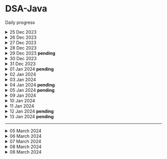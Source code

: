 # DSA-Java

Daily progress

<details>
  <summary>25 Dec 2023</summary>

- Check palindrome sum

</details>
<details>
  <summary>26 Dec 2023</summary>

- GCD / HCF (I used recursion before it's shared here :p)
- Armstrong numbers

</details>
<details>
  <summary>27 Dec 2023</summary>

- Print all divisors
- Is Prime or not

</details>
<details>
  <summary>28 Dec 2023</summary>

- Understand recursion by print somet…
- Print name N times using recursion
- Print 1 to N using recursion
- Print N to 1 using recursion
- Sum of first N numbers
- Factorial of N numbers
- Reverse an array
- is Palindrome
- fibonacci number

</details>
<details>
  <summary>29 Dec 2023 <b>pending</b></summary>

- learning Java collections (Stack, queue)

</details>
<details>
<summary>30 Dec 2023</summary>

- basic hashing
- frequency of a range
- also, missed my streak in codingstudio as i didn't solve one day :(

</details>
<details>
<summary>31 Dec 2023</summary>

- Started late and wrote incomplete solution

</details>  
<details>
<summary>
01 Jan 2024 <b>pending</b>
</summary>

- Find the highest/lowest frequency element
- selection sort
- Bubble Sort
- `Trying GCD of strings - couldn't solve yet`

</details>
<details>
<summary>02 Jan 2024</summary>

- Started with Easy array sums as I was short on time
- Largest element in array (O(n) approach )
- `second largest - trying rn`

</details>
<details>
<summary>03 Jan 2024</summary>

- second Min & Max elements in an array (O(n) approach)
- is array sorted
- remove duplicates from sorted array

</details>
<details>
<summary>04 Jan 2024 <b>pending</b></summary>

- Pair sum (easy array sum)

</details>
<details>
<summary>05 Jan 2024 <b>pending</b></summary>

- Pair sum (easy array sum)
  - Solved by naive method. 

</details>
<details>
<summary>09 Jan 2024</summary>

- Revise the previous progress

</details>
<details>
<summary>10 Jan 2024</summary>

- Sort 0,1,2
- Find duplicate

</details>
<details>
<summary>11 Jan 2024</summary>

- Find Unique

</details>
<details>
<summary>12 Jan 2024 <b>pending</b></summary>

- Hashmap implementation*

</details>
<details>
<summary>13 Jan 2024 <b>pending</b></summary>

- String palindrome
- First and last position of element in sorted array

</details>

-----
<details>
<summary>05 March 2024</summary>

- [Leetcode: Concatenate Arrays](https://leetcode.com/problems/concatenation-of-array)
- Learning Collections again :)
</details>
<details>
<summary>06 March 2024</summary>

- Practiced Basics of
  - Stacks
  - Queue
  - LinkedList
  - Deque
  - PriorityQueue
  - Comparators
  - Comparable
- Solved in naive way: [Build Array from Permutation](https://leetcode.com/problems/build-array-from-permutation/)
</details>
<details>
<summary>07 March 2024</summary>

- Solving: 
  - [Number of Good pairs](https://leetcode.com/problems/number-of-good-pairs/)
  - [Final Value after Operations](https://leetcode.com/problems/final-value-of-variable-after-performing-operations/)
</details>
<details>
<summary>08 March 2024</summary>

- Solving [Defang IP address](https://leetcode.com/problems/defanging-an-ip-address)
</details>

<details>
<summary>08 March 2024</summary>

- Solving []
</details>
